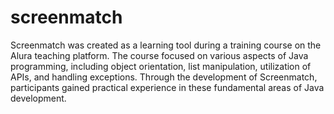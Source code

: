 # screenmatch
Screenmatch was created as a learning tool during a training course on the Alura teaching platform. The course focused on various aspects of Java programming, including object orientation, list manipulation, utilization of APIs, and handling exceptions. Through the development of Screenmatch, participants gained practical experience in these fundamental areas of Java development.
